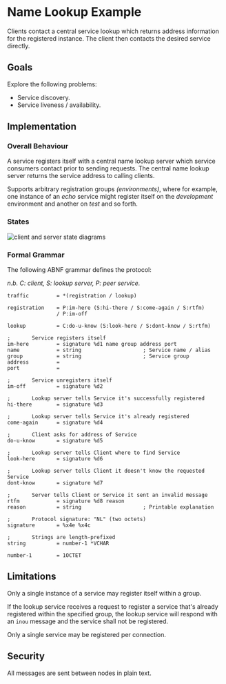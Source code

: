 # Name Lookup Example

Clients contact a central service lookup which returns address information for 
the registered instance. The client then contacts the desired service directly.

## Goals

Explore the following problems:

+ Service discovery.
+ Service liveness / availability.

## Implementation

### Overall Behaviour

A service registers itself with a central name lookup server which service consumers
contact prior to sending requests. The central name lookup server returns the service 
address to calling clients.

Supports arbitrary registration groups *(environments)*, where for example, one instance
of an *echo* service might register itself on the *development* environment and another 
on *test* and so forth.

### States

![client and server state diagrams](../images/NameServerStateDiagrams.png)

### Formal Grammar

The following ABNF grammar defines the protocol:

*n.b. C: client, S: lookup server, P: peer service.*

```abnf
traffic         = *(registration / lookup)

registration    = P:im-here (S:hi-there / S:come-again / S:rtfm)
                / P:im-off

lookup          = C:do-u-know (S:look-here / S:dont-know / S:rtfm)

;       Service registers itself
im-here         = signature %d1 name group address port
name            = string                    ; Service name / alias
group           = string                    ; Service group
address         = 
port            = 

;       Service unregisters itself
im-off          = signature %d2 

;       Lookup server tells Service it's successfully registered
hi-there        = signature %d3 

;       Lookup server tells Service it's already registered
come-again      = signature %d4 

;       Client asks for address of Service
do-u-know       = signature %d5 

;       Lookup server tells Client where to find Service
look-here       = signature %d6 

;       Lookup server tells Client it doesn't know the requested Service
dont-know       = signature %d7 

;       Server tells Client or Service it sent an invalid message
rtfm            = signature %d8 reason
reason          = string                    ; Printable explanation

;       Protocol signature: "NL" (two octets)
signature       = %x4e %x4c

;       Strings are length-prefixed
string          = number-1 *VCHAR

number-1        = 1OCTET
```

## Limitations

Only a single instance of a service may register itself within a group. 

If the lookup service receives a request to register a service that's already
registered within the specified group, the lookup service will respond with an
`inou` message and the service shall not be registered.

Only a single service may be registered per connection.

## Security

All messages are sent between nodes in plain text.

